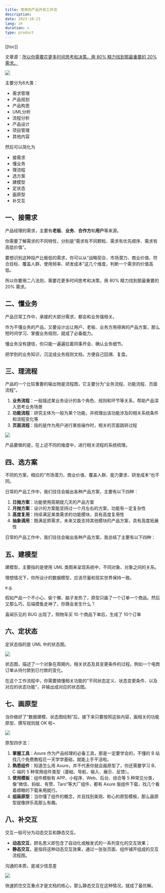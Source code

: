 ```yaml
---
title: 常用的产品开发工作流
description: 
date: 2023-10-23
lang: zh
duration: ∞
type: product
---
```

[[toc]]

文章源：[所以你需要花更多时间思考和决策，用 80% 精力找到那最重要的 20% 需求。](https://www.woshipm.com/share/5918480.html)

![](https://cdn.jsdelivr.net/gh/senong2000/image/20231023161759.png)

主要分为8大类：

- 需求管理
- 产品规划
- 产品构思
- UML分析
- 流程分析
- 产品设计
- 项目管理
- 其他内容

然后可以简化为

- 接需求
- 懂业务
- 理流程
- 选方案
- 建模型
- 定状态
- 画原型
- 补交互

## 一、接需求

产品经理的需求，主要有**老板**、**业务**、**合作方**和**用户**等来源。

你需要了解需求的不同特性，分别是“需求有不同颗粒、需求有优先顺序、需求有高低价值”。

要想识别这种投产比极低的需求，你可以从“战略契合、市场潜力、商业价值、符合目标、覆盖人群、使用频率、研发成本”这几个维度，判断一个需求的价值高低。

所以你要用二八法则，需要花更多时间思考和决策，用 80% 精力找到那最重要的 20% 需求。

## 二、懂业务

产品日常工作中，承接的大部分需求，都会和业务强相关。

作为不懂业务的产品，又要设计出让用户、老板、业务方用得爽的产品方案，那么短时间学习、掌握业务规则，就成了必备能力。

懂业务没有捷径，你只能一遍遍拉着同事开会、确认业务细节。

把学到的业务知识，沉淀成业务规则文档，方便自己回溯、复盘。

## 三、理流程

产品的一个比较重要的输出物是流程图，它主要分为“业务流程、功能流程、页面流程”。

1. **业务流程**：一般描述某业务设计的各个角色、规则和环节等关系，帮助产品深入思考业务场景
2. **功能流程**：研究主体为一般为某个功能，并梳理出该功能涉及的相关系统条件和流程变化等
3. **页面流程**：指的是作为用户进行某些操作时，相关的页面跳转过程

![](https://cdn.jsdelivr.net/gh/senong2000/image/20231023163100.png)

产品要做的是，在上述不同的维度中，进行相关流程的系统梳理。

## 四、选方案

不同的方案，相应的”市场潜力、商业价值、覆盖人群、能力要求、研发成本“也不同。

日常的产品工作中，我们往往会输出各种产品方案，主要有以下四种：

1. **日抛方案**：功能使用周期就几天的产品方案
2. **月抛方案**：设计的方案能坚持过一个月左右的方案，功能有一定复杂性
3. **高度复用**：持续满足某类需求的功能模块，具有高度复用性
4. **抽象调用**：既满足原需求，未来又能支持其他模块的产品方案，具有高度拓展性

日常的产品工作中，我们往往会输出各种产品方案，我总结了主要有以下四种：

## 五、建模型

建模型，主要指的是使用 UML 类图来呈现系统中，不同对象、对象之间的关系。

理想情况下，你所设计的数据模型，应该尽量和现实世界保持一致。

e.g.

假如产品一个不小心、偷个懒、脑子发热了，原型只画了一个订单一个商品。然后又那么巧，后端摸鱼走神了，你猜会发生什么？

喜闻乐见的 BUG 出现了，购物车买 10 个商品下单后，生成了 10个订单

## 六、定状态

定状态指的是 UML 中的状态图。

![](https://cdn.jsdelivr.net/gh/senong2000/image/20231023164823.png)

状态图，描述了一个对象在周期内，相关状态及其变更条件的过程。例如一个电商订单从待付款到已付款的变化。

在这个工作流程中，你需要搞懂相关功能的“不同状态定义、状态变更条件、以及对应的状态功能”，并输出成对应的状态图。

## 七、画原型

当你做好了“数据建模、状态图绘制”后，接下来只要按照这些内容，画相关的功能原型、撰写规则就 OK 啦~

![](https://cdn.jsdelivr.net/gh/senong2000/image/20231023164907.png)

原型四步法：

1. **掌握工具**：Axure 作为产品经理的必备工具，那是一定要学会的，不懂的 B 站找几个免费教程花一天学学基础，就能上手干活啦。
2. **熟悉组件**：知道怎么用 Axure，并不代表你就会画原型了，你还需要学习 B、C 端的 5 种常用组件类型（基础、导航、输入、展示、反馈）。
3. **使用模板**：组件模板有 APP、小程序、Web、后台、综合等 5 种常见分类，像”微信、蚂蚁、有赞、Taro“等大厂组件，都有 Axure 版组件下载，找几个看着顺眼的下载来用就行。
4. **组装原型**：当你懂了组件的概念，并且找到美观、称心的原型模板，那么画原型就像拼乐高那么有趣。

## 八、补交互

交互一般可分为动态交互和静态交互。

- **动态交互**，顾名思义即包含了自动化或触发式的一系列变化的交互效果；
- **静态交互**，是指将这种动态交互效果，通过一张张页面、组件铺开组成的交互流程图。

沟通的本质，是减少信息差

![](https://cdn.jsdelivr.net/gh/senong2000/image/20231023165038.png)

快速抓住交互重点才是文档的核心，那么静态交互在这种情况，就成了最优解。
